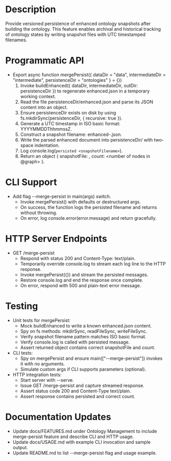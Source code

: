 # Description
Provide versioned persistence of enhanced ontology snapshots after building the ontology. This feature enables archival and historical tracking of ontology states by writing snapshot files with UTC timestamped filenames.

# Programmatic API
- Export async function mergePersist({ dataDir = "data", intermediateDir = "intermediate", persistenceDir = "ontologies" } = {})
  1. Invoke buildEnhanced({ dataDir, intermediateDir, outDir: persistenceDir }) to regenerate enhanced.json in a temporary working context.
  2. Read the file persistenceDir/enhanced.json and parse its JSON content into an object.
  3. Ensure persistenceDir exists on disk by using fs.mkdirSync(persistenceDir, { recursive: true }).
  4. Generate a UTC timestamp in ISO basic format: YYYYMMDDThhmmssZ.
  5. Construct a snapshot filename: enhanced-<timestamp>.json.
  6. Write the parsed enhanced document into persistenceDir/<snapshotFilename> with two-space indentation.
  7. Log console.log(`persisted <snapshotFilename>`).
  8. Return an object { snapshotFile: <snapshotFilename>, count: <number of nodes in @graph> }.

# CLI Support
- Add flag --merge-persist in main(args) switch.
  - Invoke mergePersist() with defaults or destructured args.
  - On success, the function logs the persisted filename and returns without throwing.
  - On error, log console.error(error.message) and return gracefully.

# HTTP Server Endpoints
- GET /merge-persist
  - Respond with status 200 and Content-Type: text/plain.
  - Temporarily override console.log to stream each log line to the HTTP response.
  - Invoke mergePersist({}) and stream the persisted messages.
  - Restore console.log and end the response once complete.
  - On error, respond with 500 and plain-text error message.

# Testing
- Unit tests for mergePersist:
  - Mock buildEnhanced to write a known enhanced.json content.
  - Spy on fs methods: mkdirSync, readFileSync, writeFileSync.
  - Verify snapshot filename pattern matches ISO basic format.
  - Verify console.log is called with persisted message.
  - Assert returned object contains correct snapshotFile and count.
- CLI tests:
  - Spy on mergePersist and ensure main(["--merge-persist"]) invokes it with no arguments.
  - Simulate custom args if CLI supports parameters (optional).
- HTTP integration tests:
  - Start server with --serve.
  - Issue GET /merge-persist and capture streamed response.
  - Assert status code 200 and Content-Type text/plain.
  - Assert response contains persisted <snapshotFilename> and correct count.

# Documentation Updates
- Update docs/FEATURES.md under Ontology Management to include merge-persist feature and describe CLI and HTTP usage.
- Update docs/USAGE.md with example CLI invocation and sample output.
- Update README.md to list --merge-persist flag and usage example.